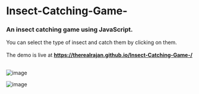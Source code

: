 # Insect-Catching-Game-
### An insect catching game using JavaScript.
You can select the type of insect and catch them by clicking on them. <br><br>
The demo is live at **https://therealrajan.github.io/Insect-Catching-Game-/** <br><br>

![image](https://user-images.githubusercontent.com/22878736/131303662-ac330a29-a814-44c8-bdef-e67cad384ffa.png)

![image](https://user-images.githubusercontent.com/22878736/131303563-d712458d-1cd5-4403-95aa-fb44133f8f24.png)
